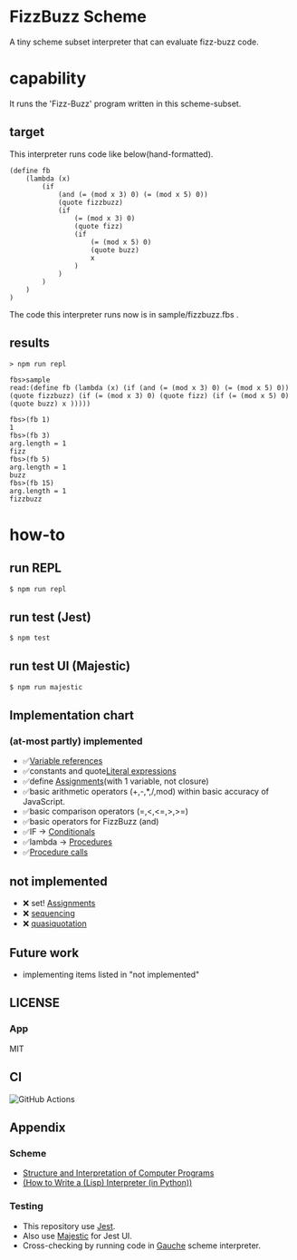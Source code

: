 # FizzBuzz Scheme

A tiny scheme subset interpreter that can evaluate fizz-buzz code.

# capability

It runs the 'Fizz-Buzz' program written in this scheme-subset.

## target

This interpreter runs code like below(hand-formatted).

```
(define fb
	(lambda (x) 
		(if 
			(and (= (mod x 3) 0) (= (mod x 5) 0))
			(quote fizzbuzz)
			(if
				(= (mod x 3) 0)
				(quote fizz)
				(if
					(= (mod x 5) 0)
					(quote buzz)
					x
				)
			)
		)
	)
)
```

The code this interpreter runs now is in sample/fizzbuzz.fbs .

## results

```console
> npm run repl

fbs>sample
read:(define fb (lambda (x) (if (and (= (mod x 3) 0) (= (mod x 5) 0)) (quote fizzbuzz) (if (= (mod x 3) 0) (quote fizz) (if (= (mod x 5) 0) (quote buzz) x )))))

fbs>(fb 1)
1
fbs>(fb 3)
arg.length = 1
fizz
fbs>(fb 5)
arg.length = 1
buzz
fbs>(fb 15)
arg.length = 1
fizzbuzz
```

# how-to

## run REPL

```bash
$ npm run repl
```

## run test (Jest)

```bash
$ npm test
```

## run test UI (Majestic)

```bash
$ npm run majestic
```

## Implementation chart

### (at-most partly) implemented

- ✅[Variable references](https://schemers.org/Documents/Standards/R5RS/HTML/r5rs-Z-H-7.html#%_sec_4.1.1)
- ✅constants and quote[Literal expressions](https://schemers.org/Documents/Standards/R5RS/HTML/r5rs-Z-H-7.html#%_sec_4.1.2)
- ✅define [Assignments](https://schemers.org/Documents/Standards/R5RS/HTML/r5rs-Z-H-7.html#%_sec_4.1.6)(with 1 variable, not closure)
- ✅basic arithmetic operators (+,-,*,/,mod) within basic accuracy of JavaScript.
- ✅basic comparison operators (=,<,<=,>,>=)
- ✅basic operators for FizzBuzz (and)
- ✅IF -> [Conditionals](https://schemers.org/Documents/Standards/R5RS/HTML/r5rs-Z-H-7.html#%_sec_4.1.5)
- ✅lambda -> [Procedures](https://schemers.org/Documents/Standards/R5RS/HTML/r5rs-Z-H-7.html#%_sec_4.1.4)
- ✅[Procedure calls](https://schemers.org/Documents/Standards/R5RS/HTML/r5rs-Z-H-7.html#%_sec_4.1.3)

## not implemented

- ❌ set! [Assignments](https://schemers.org/Documents/Standards/R5RS/HTML/r5rs-Z-H-7.html#%_sec_4.2.3)
- ❌ [sequencing](https://schemers.org/Documents/Standards/R5RS/HTML/r5rs-Z-H-7.html#%_sec_4.2.3)
- ❌ [quasiquotation](https://schemers.org/Documents/Standards/R5RS/HTML/r5rs-Z-H-7.html#%_sec_4.2.6)

## Future work

- implementing items listed in "not implemented"

## LICENSE

### App
MIT

## CI

![GitHub Actions](https://github.com/hrkt/fizzbuzz-scheme/actions/workflows/node.js.yml/badge.svg)

## Appendix

### Scheme

- [ Structure and Interpretation of Computer Programs](https://mitpress.mit.edu/sites/default/files/sicp/index.html)
- [(How to Write a (Lisp) Interpreter (in Python))](http://norvig.com/lispy.html)

### Testing

- This repository use [Jest](https://jestjs.io/).
- Also use [Majestic](https://github.com/Raathigesh/majestic) for Jest UI.
- Cross-checking by running code in [Gauche](http://practical-scheme.net/gauche/) scheme interpreter. 
